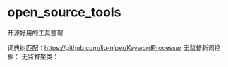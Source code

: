 # open_source_tools
开源好用的工具整理

词典树匹配：https://github.com/liu-nlper/KeywordProcesser
无监督新词挖掘：
无监督聚类：

